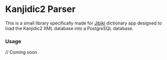 # Kanjidic2 Parser
This is a small library specifically made for [Jibiki](https://jibiki.app)
dictionary app designed to load the Kanjidic2 XML database into a PostgreSQL database.

### Usage
// Coming soon